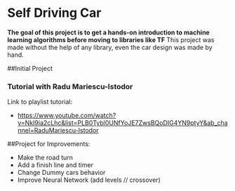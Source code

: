 # Self Driving Car

**The goal of this project is to get a hands-on introduction to machine learning algorithms before moving to libraries like TF**
This project was made without the help of any library, even the car design was made by hand.

##Initial Project
### Tutorial with Radu Mariescu-Istodor
Link to playlist tutorial:
- https://www.youtube.com/watch?v=NkI9ia2cLhc&list=PLB0Tybl0UNfYoJE7ZwsBQoDIG4YN9ptyY&ab_channel=RaduMariescu-Istodor


##Project for Improvements:
- Make the road turn
- Add a finish line and timer
- Change Dummy cars behavior
- Improve Neural Network (add levels // crossover)




